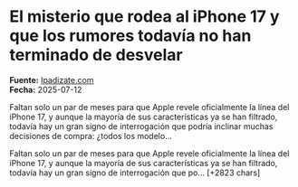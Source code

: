 # El misterio que rodea al iPhone 17 y que los rumores todavía no han terminado de desvelar

**Fuente:** [Ipadizate.com](https://ipadizate.com/rumores/el-misterio-que-rodea-al-iphone-17-y-que-los-rumores-todavia-no-han-terminado-de-desvelar)  
**Fecha:** 2025-07-12

Faltan solo un par de meses para que Apple revele oficialmente la línea del iPhone 17, y aunque la mayoría de sus características ya se han filtrado, todavía hay un gran signo de interrogación que podría inclinar muchas decisiones de compra: ¿todos los modelo…

Faltan solo un par de meses para que Apple revele oficialmente la línea del iPhone 17, y aunque la mayoría de sus características ya se han filtrado, todavía hay un gran signo de interrogación que po… [+2823 chars]
